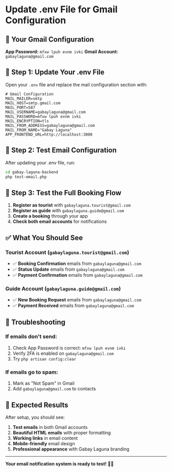 # Update .env File for Gmail Configuration

## 📧 **Your Gmail Configuration**

**App Password:** `mfxw lpuh evnm ivki`
**Gmail Account:** `gabaylaguna@gmail.com`

## 🔧 **Step 1: Update Your .env File**

Open your `.env` file and replace the mail configuration section with:

```env
# Gmail Configuration
MAIL_MAILER=smtp
MAIL_HOST=smtp.gmail.com
MAIL_PORT=587
MAIL_USERNAME=gabaylaguna@gmail.com
MAIL_PASSWORD=mfxw lpuh evnm ivki
MAIL_ENCRYPTION=tls
MAIL_FROM_ADDRESS=gabaylaguna@gmail.com
MAIL_FROM_NAME="Gabay Laguna"
APP_FRONTEND_URL=http://localhost:3000
```

## 🧪 **Step 2: Test Email Configuration**

After updating your .env file, run:

```bash
cd gabay-laguna-backend
php test-email.php
```

## 📱 **Step 3: Test the Full Booking Flow**

1. **Register as tourist** with `gabaylaguna.tourist@gmail.com`
2. **Register as guide** with `gabaylaguna.guide@gmail.com`
3. **Create a booking** through your app
4. **Check both email accounts** for notifications

## ✅ **What You Should See**

### **Tourist Account (`gabaylaguna.tourist@gmail.com`)**
- ✅ **Booking Confirmation** emails from `gabaylaguna@gmail.com`
- ✅ **Status Update** emails from `gabaylaguna@gmail.com`
- ✅ **Payment Confirmation** emails from `gabaylaguna@gmail.com`

### **Guide Account (`gabaylaguna.guide@gmail.com`)**
- ✅ **New Booking Request** emails from `gabaylaguna@gmail.com`
- ✅ **Payment Received** emails from `gabaylaguna@gmail.com`

## 🔧 **Troubleshooting**

### **If emails don't send:**
1. Check App Password is correct: `mfxw lpuh evnm ivki`
2. Verify 2FA is enabled on `gabaylaguna@gmail.com`
3. Try `php artisan config:clear`

### **If emails go to spam:**
1. Mark as "Not Spam" in Gmail
2. Add `gabaylaguna@gmail.com` to contacts

## 🎯 **Expected Results**

After setup, you should see:
1. **Test emails** in both Gmail accounts
2. **Beautiful HTML emails** with proper formatting
3. **Working links** in email content
4. **Mobile-friendly** email design
5. **Professional appearance** with Gabay Laguna branding

---

**Your email notification system is ready to test!** 📧✨
